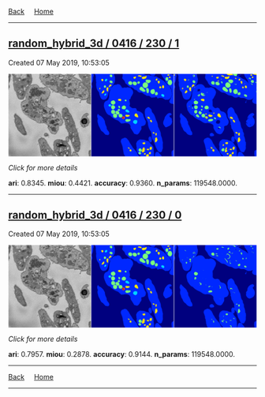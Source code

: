 
[Back](..)&nbsp;&nbsp;&nbsp;&nbsp;&nbsp;[Home](https://leapmanlab.github.io/snapshots)

---

<div class="summary"><a href="1"><h2>random_hybrid_3d / 0416 / 230 / 1</h2></a><p>Created 07 May 2019, 10:53:05
</p><a href="1"><img src="1/media/summary.png" align="center"></a><p>
<i>Click for more details</i>
</p></div>

**ari**: 0.8345. **miou**: 0.4421. **accuracy**: 0.9360. **n_params**: 119548.0000. 

---

<div class="summary"><a href="0"><h2>random_hybrid_3d / 0416 / 230 / 0</h2></a><p>Created 07 May 2019, 10:53:05
</p><a href="0"><img src="0/media/summary.png" align="center"></a><p>
<i>Click for more details</i>
</p></div>

**ari**: 0.7957. **miou**: 0.2878. **accuracy**: 0.9144. **n_params**: 119548.0000. 

---

[Back](..)&nbsp;&nbsp;&nbsp;&nbsp;&nbsp;[Home](https://leapmanlab.github.io/snapshots)

---